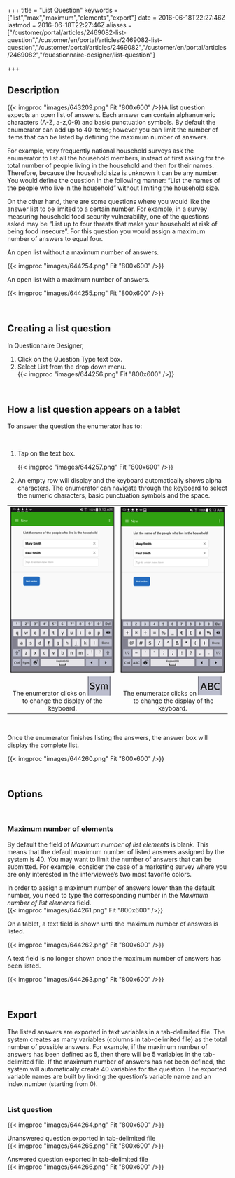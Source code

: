 ﻿+++
title = "List Question"
keywords = ["list","max","maximum","elements","export"]
date = 2016-06-18T22:27:46Z
lastmod = 2016-06-18T22:27:46Z
aliases = ["/customer/portal/articles/2469082-list-question","/customer/en/portal/articles/2469082-list-question","/customer/portal/articles/2469082","/customer/en/portal/articles/2469082","/questionnaire-designer/list-question"]

+++

Description
-----------

  
{{< imgproc "images/643209.png" Fit "800x600" />}}A list question expects an open list of answers.
Each answer can contain alphanumeric characters (A-Z, a-z,0-9) and basic
punctuation symbols. By default the enumerator can add up to 40 items;
however you can limit the number of items that can be listed by defining
the maximum number of answers.  
  
For example, very frequently national household surveys ask the
enumerator to list all the household members, instead of first asking
for the total number of people living in the household and then for
their names. Therefore, because the household size is unknown it can be
any number. You would define the question in the following manner: “List
the names of the people who live in the household” without limiting the
household size.  
  
On the other hand, there are some questions where you would like the
answer list to be limited to a certain number. For example, in a survey
measuring household food security vulnerability, one of the questions
asked may be “List up to four threats that make your household at risk
of being food insecure”. For this question you would assign a maximum
number of answers to equal four.  
  
An open list without a maximum number of answers.  
  
{{< imgproc "images/644254.png" Fit "800x600" />}}

  
An open list with a maximum number of answers.  
  
{{< imgproc "images/644255.png" Fit "800x600" />}}

 

Creating a list question
------------------------

  
  
In Questionnaire Designer,

1.  Click on the Question Type text box.
2.  Select List from the drop down menu.  
    {{< imgproc "images/644256.png" Fit "800x600" />}}

  
  
  
 

How a list question appears on a tablet
---------------------------------------

  
To answer the question the enumerator has to:

 

1.  Tap on the text box.  
      
    {{< imgproc "images/644257.png" Fit "800x600" />}}
2.  An empty row will display and the keyboard automatically shows alpha
    characters. The enumerator can navigate through the keyboard to
    select the numeric characters, basic punctuation symbols and the
    space.

<table>
<tbody>
<tr class="odd">
<td style="text-align: center;"><img src="images/644258.png" /></td>
<td style="text-align: center;"><img src="images/644259.png" /></td>
</tr>
<tr class="even">
<td style="text-align: center;">The enumerator clicks on <img src="images/644132.png" />  to change the display of the keyboard.</td>
<td style="text-align: center;">The enumerator clicks on <img src="images/644133.png" /> to change the display of the keyboard.</td>
</tr>
</tbody>
</table>

 

  
  
Once the enumerator finishes listing the answers, the answer box will
display the complete list.

  
{{< imgproc "images/644260.png" Fit "800x600" />}}  
  
  
  
 

Options
-------

 

### Maximum number of elements

  
By default the field of *Maximum number of list elements* is blank. This
means that the default maximum number of listed answers assigned by the
system is 40. You may want to limit the number of answers that can be
submitted. For example, consider the case of a marketing survey where
you are only interested in the interviewee’s two most favorite colors.  
  
In order to assign a maximum number of answers lower than the default
number, you need to type the corresponding number in the *Maximum number
of list elements* field.  
{{< imgproc "images/644261.png" Fit "800x600" />}}  
  
  
On a tablet, a text field is shown until the maximum number of answers
is listed.   
  
{{< imgproc "images/644262.png" Fit "800x600" />}}  
  
  
A text field is no longer shown once the maximum number of answers has
been listed.  
  
{{< imgproc "images/644263.png" Fit "800x600" />}}  
  
  
 

Export
------

  
The listed answers are exported in text variables in a tab-delimited
file. The system creates as many variables (columns in tab-delimited
file) as the total number of possible answers. For example, if the
maximum number of answers has been defined as 5, then there will be 5
variables in the tab-delimited file. If the maximum number of answers
has not been defined, the system will automatically create 40 variables
for the question. The exported variable names are built by linking the
question’s variable name and an index number (starting from 0).  
 

### List question

  
{{< imgproc "images/644264.png" Fit "800x600" />}}  
  
Unanswered question exported in tab-delimited file  
{{< imgproc "images/644265.png" Fit "800x600" />}}  
  
  
Answered question exported in tab-delimited file  
{{< imgproc "images/644266.png" Fit "800x600" />}}
